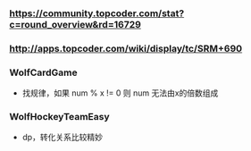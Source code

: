 ﻿### https://community.topcoder.com/stat?c=round_overview&rd=16729
### http://apps.topcoder.com/wiki/display/tc/SRM+690

### WolfCardGame
* 找规律，如果 num % x != 0 则 num 无法由x的倍数组成

### WolfHockeyTeamEasy
* dp，转化关系比较精妙